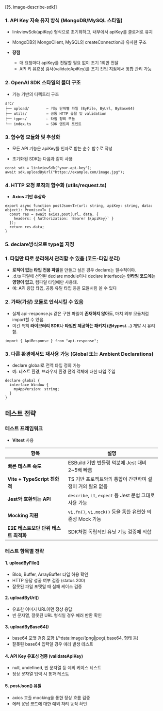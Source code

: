 [[5. image-describe-sdk]]
### 1. API Key 지속 유지 방식 (MongoDB/MySQL 스타일)

- linkviewSdk(apiKey) 형식으로 초기화하고, 내부에서 apiKey를 클로저로 유지
    
- MongoDB의 MongoClient, MySQL의 createConnection과 유사한 구조
    
- **장점**
    
    - 매 요청마다 apiKey를 전달할 필요 없이 초기 1회만 전달
    - API 키 유효성 검사(validateApiKey)를 초기 진입 지점에서 통합 관리 가능
###  2. OpenAI SDK 스타일의 폴더 구조

- 기능 기반의 디렉토리 구조

```
src/
├── upload/        ← 기능 단위별 파일 (ByFile, ByUrl, ByBase64)
├── utils/         ← 공통 HTTP 유틸 및 validation
├── types/         ← 타입 정의 모듈
└── index.ts       ← SDK 엔트리 포인트
```

###  3. 함수형 모듈화 및 추상화

- 모든 API 기능은 apiKey를 인자로 받는 순수 함수로 작성
    
- 초기화된 SDK는 다음과 같이 사용
```
const sdk = linkviewSdk("your-api-key");
await sdk.uploadByUrl("https://example.com/image.jpg");
```

### **4. HTTP 요청 로직의 함수화 (utils/request.ts)**

- **Axios 기반 추상화**
```
export async function postJson<T>(url: string, apiKey: string, data: object): Promise<T> {
  const res = await axios.post(url, data, {
    headers: { Authorization: `Bearer ${apiKey}` }
  });
  return res.data;
}
```

### 5. declare방식으로 type을 지정

  

### **1️. 타입만 따로 분리해서 관리할 수 있음 (코드-타입 분리)**

- **로직이 없는 타입 전용 파일**을 만들고 싶은 경우 declare는 필수적이야.
- .d.ts 파일에 선언된 declare module이나 declare interface는 **런타임 코드에는 영향이 없고**, 컴파일 타임에만 사용돼.
- 예: API 응답 타입, 공통 유틸 타입 등을 모듈처럼 쓸 수 있다

### **2️. 가짜(가상) 모듈로 인식시킬 수 있음**

- 실제 api-response.js 같은 구현 파일이 **존재하지 않아도**, 마치 외부 모듈처럼 import할 수 있음.
- 이건 특히 **라이브러리 SDK**나 **타입만 제공하는 패키지 (@types/…)** 개발 시 유리함.

```
import { ApiResponse } from "api-response";
```

### **3️. 다른 환경에서도 재사용 가능 (Global 또는 Ambient Declarations)**

- declare global로 전역 타입 정의 가능
- 예: 테스트 환경, 브라우저 환경 전역 객체에 대한 타입 주입

```
declare global {
  interface Window {
    myAppVersion: string;
  }
}
```

## **테스트 전략**

###  테스트 프레임워크

- **Vitest** 사용

| **항목**                          | **설명**                                                                 |
|----------------------------------|--------------------------------------------------------------------------|
| **빠른 테스트 속도**             | ESBuild 기반 번들링 덕분에 Jest 대비 2~5배 빠름                         |
| **Vite + TypeScript 친화적**     | TS 기반 프로젝트와의 통합이 간편하며 설정이 거의 필요 없음              |
| **Jest와 호환되는 API**          | `describe`, `it`, `expect` 등 Jest 문법 그대로 사용 가능                 |
| **Mocking 지원**                 | `vi.fn()`, `vi.mock()` 등을 통한 유연한 의존성 Mock 가능                 |
| **E2E 테스트보단 단위 테스트 최적화** | SDK처럼 독립적인 유닛 기능 검증에 적합                                    |

### **테스트 항목별 전략**

#### **1.** **uploadByFile()**

- Blob, Buffer, ArrayBuffer 타입 허용 확인
- HTTP 응답 성공 여부 검증 (status 200)
- 잘못된 파일 포맷일 때 실패 케이스 검증
    
#### **2.**  **uploadByUrl()**

- 유효한 이미지 URL이면 정상 응답
- 빈 문자열, 잘못된 URL 형식일 경우 에러 반환 확인
    
#### **3.** **uploadByBase64()**

- base64 포맷 검증 포함 (/^data:image\/(png|jpeg);base64, 형태 등)
- 잘못된 base64 입력일 경우 에러 발생 테스트
    

#### **4. API Key 유효성 검증 (validateApiKey)**

- null, undefined, 빈 문자열 등 예외 케이스 테스트
- 정상 문자열 입력 시 통과 테스트
#### **5.** **postJson() 유틸**

- axios 호출 mocking을 통한 정상 흐름 검증
- 에러 응답 코드에 대한 예외 처리 동작 확인